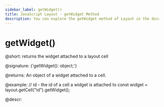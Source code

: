 ```yaml
---
sidebar_label: getWidget()
title: JavaScript Layout - getWidget Method 
description: You can explore the getWidget method of Layout in the documentation of the DHTMLX JavaScript UI library. Browse developer guides and API reference, try out code examples and live demos, and download a free 30-day evaluation version of DHTMLX Suite.
---
```


# getWidget()

@short: returns the widget attached to a layout cell

@signature: {'getWidget(): object;'}

@returns:
An object of a widget attached to a cell.

@example:
// id - the id of a cell a widget is attached to
const widget = layout.getCell("id").getWidget();

@descr:
